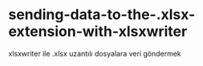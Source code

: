 # sending-data-to-the-.xlsx-extension-with-xlsxwriter
xlsxwriter ile .xlsx uzantılı dosyalara veri göndermek
